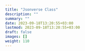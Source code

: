 ```yaml
---
title: "Jsonverse Class"
description: ""
summary: ""
date: 2023-09-18T13:20:55+03:00
lastmod: 2023-09-18T13:20:55+03:00
draft: false
images: []
weight: 110
---
```

